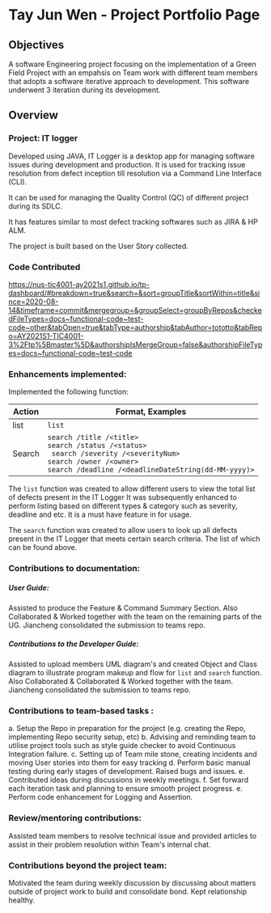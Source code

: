 # Tay Jun Wen - Project Portfolio Page

## Objectives

A software Engineering project focusing on the implementation of a Green Field Project with an empahsis on Team work with different team members that adopts a software iterative approach to development. This software underwent 3 iteration during its development.

## Overview

### Project: IT logger

Developed using JAVA, IT Logger is a desktop app for managing software issues during development and production. It is used for tracking issue resolution from defect inception till resolution via a Command Line Interface (CLI).

It can be used for managing the Quality Control (QC) of different project during its SDLC.

It has features similar to most defect tracking softwares such as JIRA & HP ALM.

The project is built based on the User Story collected.

### Code Contributed

https://nus-tic4001-ay2021s1.github.io/tp-dashboard/#breakdown=true&search=&sort=groupTitle&sortWithin=title&since=2020-08-14&timeframe=commit&mergegroup=&groupSelect=groupByRepos&checkedFileTypes=docs~functional-code~test-code~other&tabOpen=true&tabType=authorship&tabAuthor=tototto&tabRepo=AY2021S1-TIC4001-3%2Ftp%5Bmaster%5D&authorshipIsMergeGroup=false&authorshipFileTypes=docs~functional-code~test-code

### Enhancements implemented:

Implemented the following function:

|Action|Format, Examples|
|--------|----------|
| list | ```list``` |
| Search| ```search /title /<title>``` <br> ```search /status /<status>``` <br>``` search /severity /<severityNum>``` <br> ```search /owner /<owner> ```<br> ```search /deadline /<deadlineDateString(dd-MM-yyyy)>``` |
  
 The ```list``` function was created to allow different users to view the total list of defects present in the IT Logger
 It was subsequently enhanced to perform listing based on different types & category such as severity, deadline and etc. It is a must have feature in for usage.
 
 The ```search``` function was created to allow users to look up all defects present in the IT Logger that meets certain search criteria. The list of which can be found   above.

### Contributions to documentation:

##### User Guide:

Assisted to produce the Feature & Command Summary Section.
Also Collaborated & Worked together with the team on the remaining parts of the UG. Jiancheng consolidated the submission to teams repo.

##### Contributions to the Developer Guide:

Assisted to upload members UML diagram's and created Object and Class diagram to illustrate program makeup and flow for ```list``` and ```search``` function.
Also Collaborated & Collaborated & Worked together with the team. Jiancheng consolidated the submission to teams repo.

### Contributions to team-based tasks :

 a. Setup the Repo in preparation for the project (e.g. creating the Repo, implementing Repo security setup, etc)
 b. Advising and reminding team to utilise project tools such as style guide checker to avoid Continuous Integration failure.
 c. Setting up of Team mile stone, creating incidents and moving User stories into them for easy tracking
 d. Perform basic manual testing during early stages of development. Raised bugs and issues.
 e. Contributed ideas during discussions in weekly meetings.
 f. Set forward each iteration task and planning to ensure smooth project progress.
 e. Perform code enhancement for Logging and Assertion.

### Review/mentoring contributions: 

Assisted team members to resolve technical issue and provided articles to assist in their problem resolution within Team's internal chat.

### Contributions beyond the project team:

Motivated the team during weekly discussion by discussing about matters outside of project work to build and consolidate bond. Kept relationship healthy.
